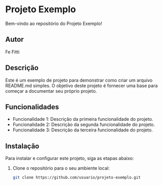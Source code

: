# Projeto Exemplo

Bem-vindo ao repositório do Projeto Exemplo!

## Autor

Fe Fitti

## Descrição

Este é um exemplo de projeto para demonstrar como criar um arquivo README.md simples. O objetivo deste projeto é fornecer uma base para começar a documentar seu próprio projeto.

## Funcionalidades

- Funcionalidade 1: Descrição da primeira funcionalidade do projeto.
- Funcionalidade 2: Descrição da segunda funcionalidade do projeto.
- Funcionalidade 3: Descrição da terceira funcionalidade do projeto.

## Instalação

Para instalar e configurar este projeto, siga as etapas abaixo:

1. Clone o repositório para o seu ambiente local:

   ```bash
   git clone https://github.com/usuario/projeto-exemplo.git
